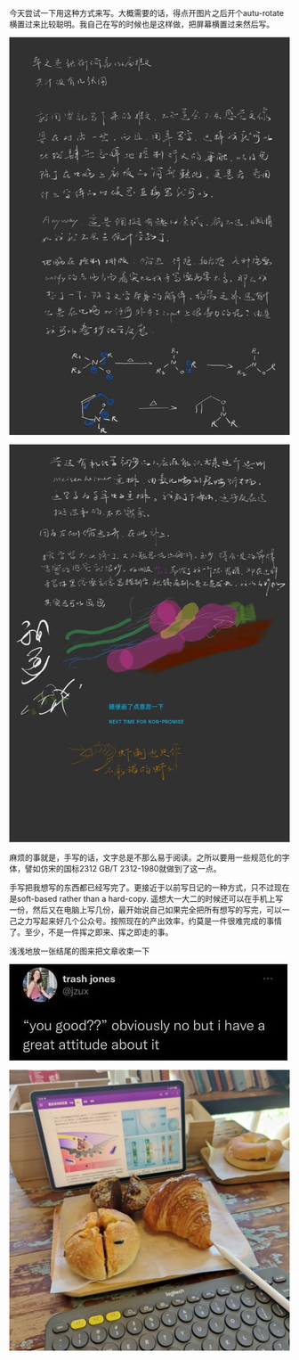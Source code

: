 今天尝试一下用这种方式来写。大概需要的话，得点开图片之后开个autu-rotate横置过来比较聪明。我自己在写的时候也是这样做，把屏幕横置过来然后写。

![](./images/img_001.jpeg)

![](./images/img_002.jpeg)

麻烦的事就是，手写的话，文字总是不那么易于阅读。之所以要用一些规范化的字体，譬如仿宋的国标2312 GB/T 2312-1980就做到了这一点。

手写把我想写的东西都已经写完了。更接近于以前写日记的一种方式，只不过现在是soft-based rather than a hard-copy. 遥想大一大二的时候还可以在手机上写一份，然后又在电脑上写几份，最开始说自己如果完全把所有想写的写完，可以一己之力写起来好几个公众号。按照现在的产出效率，约莫是一件很难完成的事情了。至少，不是一件挥之即来、挥之即走的事。

浅浅地放一张结尾的图来把文章收束一下

![](./images/img_003.jpeg)

![](./images/img_004.jpeg)
